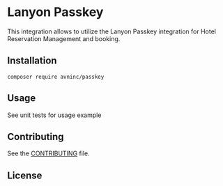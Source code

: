 # Lanyon Passkey

This integration allows to utilize the Lanyon Passkey integration for Hotel Reservation Management and booking.


## Installation

```
composer require avninc/passkey
```

## Usage

See unit tests for usage example

## Contributing

See the [CONTRIBUTING](CONTRIBUTING.md) file.

## License
